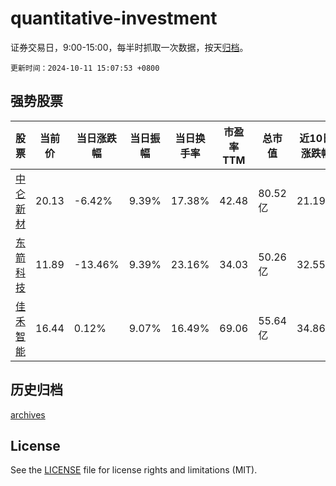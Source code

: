 # quantitative-investment

证券交易日，9:00-15:00，每半时抓取一次数据，按天[归档](archives)。

`更新时间：2024-10-11 15:07:53 +0800`

## 强势股票

|股票|当前价|当日涨跌幅|当日振幅|当日换手率|市盈率TTM|总市值|近10日涨跌幅|
|----|----|----|----|----|----|----|----|
|[中仑新材](https://xueqiu.com/S/SZ301565)|20.13|-6.42%|9.39%|17.38%|42.48|80.52亿|21.19%|
|[东箭科技](https://xueqiu.com/S/SZ300978)|11.89|-13.46%|9.39%|23.16%|34.03|50.26亿|32.55%|
|[佳禾智能](https://xueqiu.com/S/SZ300793)|16.44|0.12%|9.07%|16.49%|69.06|55.64亿|34.86%|

## 历史归档

[archives](archives)

## License

See the [LICENSE](LICENSE) file for license rights and limitations (MIT).